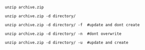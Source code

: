
```
unzip archive.zip
```

```
unzip archive.zip -d directory/
```

```
unzip archive.zip -d directory/ -f  #update and dont create
```


```
unzip archive.zip -d directory/ -n  #dont overwrite
```

```
unzip archive.zip -d directory/ -u  #update and create 
```
